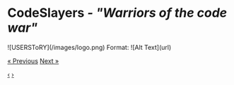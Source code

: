




<h1><b>CodeSlayers</b><i> - "Warriors of the code war"</i></h1>
![USERSToRY](/images/logo.png)
Format: ![Alt Text](url)

<a href="#" class="previous">&laquo; Previous</a>
<a href="#" class="next">Next &raquo;</a>

<a href="#" class="previous round">&#8249;</a>
<a href="#" class="next round">&#8250;</a>
